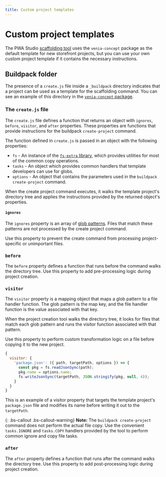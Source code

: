 ```yaml
---
title: Custom project templates
---
```


# Custom project templates

The PWA Studio [scaffolding tool][] uses the `venia-concept` package as the default template for new storefront projects, but
you can use your own custom project template if it contains the necessary instructions.

[scaffolding tool]: /guides/packages/buildpack/scaffolding/

## Buildpack folder

The presence of a `create.js` file inside a `_buildpack` directory indicates that a project can be used as a template for the scaffolding command.
You can see an example of this directory in the [`venia-concept` package][].

[`venia-concept` package]: https://github.com/magento/pwa-studio/tree/develop/packages/venia-concept/_buildpack

### The `create.js` file

The `create.js` file defines a function that returns an object with `ignores`, `before`, `visitor`, and `after` properties.
These properties are functions that provide instructions for the buildpack `create-project` command.

The function defined in `create.js` is passed in an object with the following properties:

- `fs` - An instance of the [`fs-extra` library][], which provides utilities for most of the common copy operations.
- `tasks` - An object which provides common handlers that template developers can use for globs.
- `options` - An object that contains the parameters used in the `buildpack create-project` command.

[`fs-extra` library]: https://www.npmjs.com/package/fs-extra

When the create project command executes, it walks the template project's directory tree and applies the instructions provided by the returned object's properties.

#### `ignores`

The `ignores` property is an array of [glob patterns][].
Files that match these patterns are not processed by the create project command.

[glob patterns]: https://en.wikipedia.org/wiki/Glob_(programming)

Use this property to prevent the create command from processing project-specific or unimportant files.

### `before`

The `before` property defines a function that runs before the command walks the directory tree.
Use this property to add pre-processing logic during project creation.

### `visitor`

The `visitor` property is a mapping object that maps a glob pattern to a file handler function.
The glob pattern is the map key, and the file handler function is the value associated with that key.

When the project creation tool walks the directory tree, it looks for files that match each glob pattern and runs the visitor function associated with that pattern.

Use this property to perform custom transformation logic on a file before copying it to the new project.

```js
{
  visitor: {
    'package.json': ({ path, targetPath, options }) => {
      const pkg = fs.readJsonSync(path);
      pkg.name = options.name;
      fs.writeJsonSync(targetPath, JSON.stringify(pkg, null, 4));
    }
  }
}
```

This is an example of a visitor property that targets the template project's `package.json` file and modifies its name before writing it out to the `targetPath`.

{: .bs-callout .bs-callout-warning}
**Note:**
The `buildpack create-project` command does not perform the actual file copy.
Use the convenient `tasks.IGNORE` and `tasks.COPY` handlers provided by the tool to perform common ignore and copy file tasks.

### `after`

The `after` property defines a function that runs after the command walks the directory tree.
Use this property to add post-processing logic during project creation.
